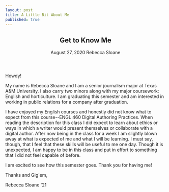 ```yaml
---
layout: post
title: A Little Bit About Me
published: true
---
```


<article>
	<header>
		<h1>Get to Know Me</h1>
		<time>August 27, 2020</time>
		<span class="author-name">Rebecca Sloane</span>
	</header>
</article>

Howdy!

My name is Rebecca Sloane and I am a senior journalism major at Texas A&M University. I also carry two minors along with my major coursework: English and horticulture. I am graduating this semester and am interested in working in public relations for a company after graduation.

I have enjoyed my English courses and honestly did not know what to expect from this course--ENGL 460 Digital Authoring Practices. When reading the description for this class I did expect to learn about ethics or ways in which a writer would present themselves or collaborate with a digital author. After now being in the class for a week I am slightly blown away at what is expected of me and what I will be learning. I must say, though, that I feel that these skills will be useful to me one day. Though it is unexpected, I am happy to be in this class and put in effort to something that I did not feel capable of before.

I am excited to see how this semester goes. Thank you for having me!

Thanks and Gig'em,

Rebecca Sloane '21
